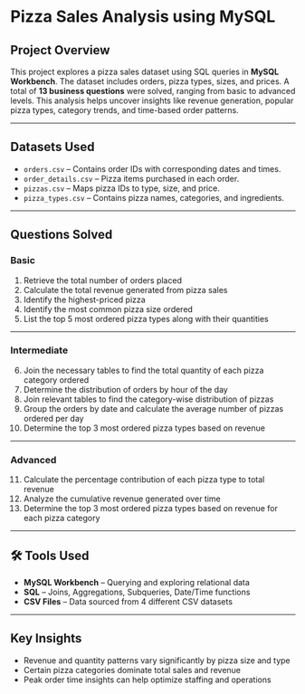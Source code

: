 # Pizza Sales Analysis using MySQL

## Project Overview
This project explores a pizza sales dataset using SQL queries in **MySQL Workbench**. The dataset includes orders, pizza types, sizes, and prices. A total of **13 business questions** were solved, ranging from basic to advanced levels. This analysis helps uncover insights like revenue generation, popular pizza types, category trends, and time-based order patterns.

---

## Datasets Used

- `orders.csv` – Contains order IDs with corresponding dates and times.
- `order_details.csv` – Pizza items purchased in each order.
- `pizzas.csv` – Maps pizza IDs to type, size, and price.
- `pizza_types.csv` – Contains pizza names, categories, and ingredients.

---

## Questions Solved

### Basic

1. Retrieve the total number of orders placed  
2. Calculate the total revenue generated from pizza sales  
3. Identify the highest-priced pizza  
4. Identify the most common pizza size ordered  
5. List the top 5 most ordered pizza types along with their quantities  

---

### Intermediate

6. Join the necessary tables to find the total quantity of each pizza category ordered  
7. Determine the distribution of orders by hour of the day  
8. Join relevant tables to find the category-wise distribution of pizzas  
9. Group the orders by date and calculate the average number of pizzas ordered per day  
10. Determine the top 3 most ordered pizza types based on revenue  

---

### Advanced

11. Calculate the percentage contribution of each pizza type to total revenue  
12. Analyze the cumulative revenue generated over time  
13. Determine the top 3 most ordered pizza types based on revenue for each pizza category  

---

## 🛠️ Tools Used

- **MySQL Workbench** – Querying and exploring relational data
- **SQL** – Joins, Aggregations, Subqueries, Date/Time functions
- **CSV Files** – Data sourced from 4 different CSV datasets

---

## Key Insights

- Revenue and quantity patterns vary significantly by pizza size and type
- Certain pizza categories dominate total sales and revenue
- Peak order time insights can help optimize staffing and operations

